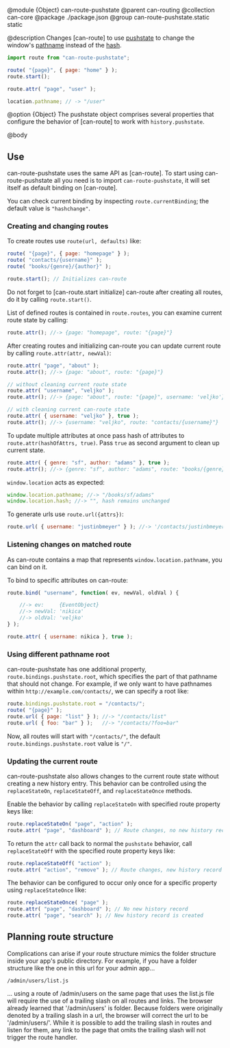 @module {Object} can-route-pushstate
@parent can-routing
@collection can-core
@package ./package.json
@group can-route-pushstate.static static

@description Changes [can-route] to use
[pushstate](https://developer.mozilla.org/en-US/docs/Web/Guide/API/DOM/Manipulating_the_browser_history)
to change the window's [pathname](https://developer.mozilla.org/en-US/docs/Web/API/URLUtils.pathname) instead
of the [hash](https://developer.mozilla.org/en-US/docs/Web/API/URLUtils.hash).

```js
import route from "can-route-pushstate";

route( "{page}", { page: "home" } );
route.start();

route.attr( "page", "user" );

location.pathname; // -> "/user"
```

@option {Object} The pushstate object comprises several properties that configure the behavior of [can-route] to work with `history.pushstate`.

@body

## Use

can-route-pushstate uses the same API as [can-route]. To start using can-route-pushstate all you need is to import `can-route-pushstate`, it will set itself as default binding on [can-route].

You can check current binding by inspecting `route.currentBinding`; the default value is `"hashchange"`.

### Creating and changing routes

To create routes use `route(url, defaults)` like:

```js
route( "{page}", { page: "homepage" } );
route( "contacts/{username}" );
route( "books/{genre}/{author}" );

route.start(); // Initializes can-route
```

Do not forget to [can-route.start initialize] can-route after creating all routes, do it by calling `route.start()`.

List of defined routes is contained in `route.routes`, you can examine current route state by calling:

```js
route.attr(); //-> {page: "homepage", route: "{page}"}
```

After creating routes and initializing can-route you can update current route by calling `route.attr(attr, newVal)`:

```js
route.attr( "page", "about" );
route.attr(); //-> {page: "about", route: "{page}"}

// without cleaning current route state
route.attr( "username", "veljko" );
route.attr(); //-> {page: "about", route: "{page}", username: 'veljko'}

// with cleaning current can-route state
route.attr( { username: "veljko" }, true );
route.attr(); //-> {username: "veljko", route: "contacts/{username}"}
```

To update multiple attributes at once pass hash of attributes to `route.attr(hashOfAttrs, true)`. Pass `true` as second argument to clean up current state.

```js
route.attr( { genre: "sf", author: "adams" }, true );
route.attr(); //-> {genre: "sf", author: "adams", route: "books/{genre}/{author}"}
```

`window.location` acts as expected:

```js
window.location.pathname; //-> "/books/sf/adams"
window.location.hash; //-> "", hash remains unchanged
```

To generate urls use `route.url({attrs})`:

```js
route.url( { username: "justinbmeyer" } ); //-> '/contacts/justinbmeyer'
```

### Listening changes on matched route

As can-route contains a map that represents `window.location.pathname`, you can bind on it.

To bind to specific attributes on can-route:

```js
route.bind( "username", function( ev, newVal, oldVal ) {

	//-> ev:     {EventObject}
	//-> newVal: 'nikica'
	//-> oldVal: 'veljko'
} );

route.attr( { username: nikica }, true );
```

### Using different pathname root

can-route-pushstate has one additional property, `route.bindings.pushstate.root`, which specifies the part of that pathname that should not change. For example, if we only want to have pathnames within `http://example.com/contacts/`, we can specify a root like:

```js
route.bindings.pushstate.root = "/contacts/";
route( "{page}" );
route.url( { page: "list" } ); //-> "/contacts/list"
route.url( { foo: "bar" } );   //-> "/contacts/?foo=bar"
```

Now, all routes will start with `"/contacts/"`, the default `route.bindings.pushstate.root` value is `"/"`.

### Updating the current route

can-route-pushstate also allows changes to the current route state without creating a new history entry. This behavior can be controlled using the `replaceStateOn`, `replaceStateOff`, and `replaceStateOnce` methods.

Enable the behavior by calling `replaceStateOn` with specified route property keys like:

```js
route.replaceStateOn( "page", "action" );
route.attr( "page", "dashboard" ); // Route changes, no new history record
```

To return the `attr` call back to normal the `pushstate` behavior, call `replaceStateOff` with the specified route property keys like:

```js
route.replaceStateOff( "action" );
route.attr( "action", "remove" ); // Route changes, new history record is created
```

The behavior can be configured to occur only once for a specific property using `replaceStateOnce` like:

```js
route.replaceStateOnce( "page" );
route.attr( "page", "dashboard" ); // No new history record
route.attr( "page", "search" ); // New history record is created
```


## Planning route structure

Complications can arise if your route structure mimics the folder structure inside your app's public directory.  For example, if you have a folder structure like the one in this url for your admin app...

`/admin/users/list.js`

... using a route of /admin/users on the same page that uses the list.js file will require the use of a trailing slash on all routes and links.  The browser already learned that '/admin/users' is folder.  Because folders were originally denoted by a trailing slash in a url, the browser will correct the url to be '/admin/users/'.  While it is possible to add the trailing slash in routes and listen for them, any link to the page that omits the trailing slash will not trigger the route handler.
